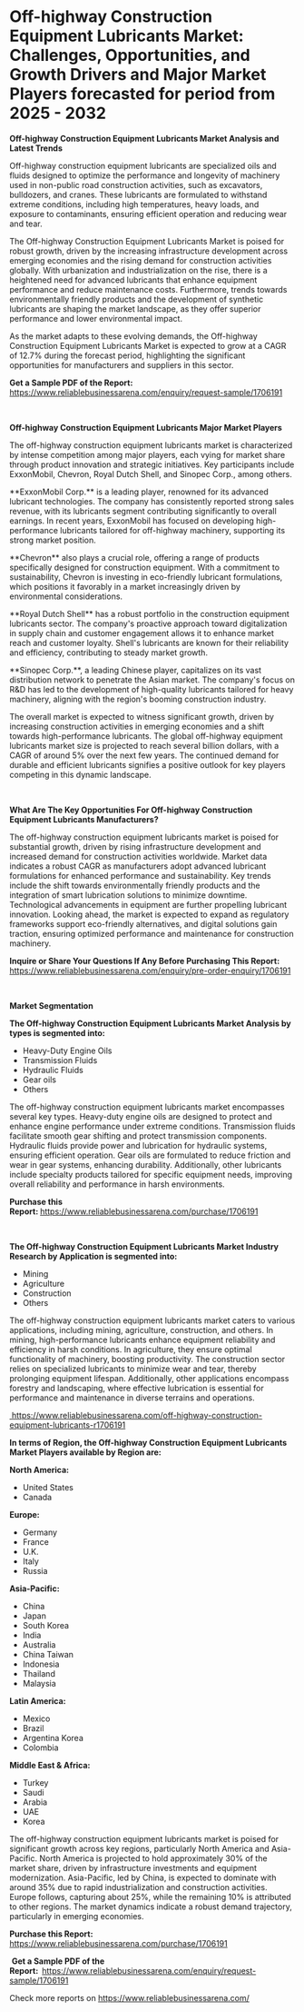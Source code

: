 <p><h1>Off-highway Construction Equipment Lubricants Market: Challenges, Opportunities, and Growth Drivers and Major Market Players forecasted for period from 2025 - 2032</h1></p><p><strong>Off-highway Construction Equipment Lubricants Market Analysis and Latest Trends</strong></p>
<p><p>Off-highway construction equipment lubricants are specialized oils and fluids designed to optimize the performance and longevity of machinery used in non-public road construction activities, such as excavators, bulldozers, and cranes. These lubricants are formulated to withstand extreme conditions, including high temperatures, heavy loads, and exposure to contaminants, ensuring efficient operation and reducing wear and tear.</p><p>The Off-highway Construction Equipment Lubricants Market is poised for robust growth, driven by the increasing infrastructure development across emerging economies and the rising demand for construction activities globally. With urbanization and industrialization on the rise, there is a heightened need for advanced lubricants that enhance equipment performance and reduce maintenance costs. Furthermore, trends towards environmentally friendly products and the development of synthetic lubricants are shaping the market landscape, as they offer superior performance and lower environmental impact. </p><p>As the market adapts to these evolving demands, the Off-highway Construction Equipment Lubricants Market is expected to grow at a CAGR of 12.7% during the forecast period, highlighting the significant opportunities for manufacturers and suppliers in this sector.</p></p>
<p><strong>Get a Sample PDF of the Report:&nbsp;</strong> <a href="https://www.reliablebusinessarena.com/enquiry/request-sample/1706191?utm_campaign=1912&utm_medium=2&utm_source=Github&utm_content=ia&utm_term=10012025&utm_id=off-highway-construction-equipment-lubricants">https://www.reliablebusinessarena.com/enquiry/request-sample/1706191</a></p>
<p>&nbsp;</p>
<p><strong>Off-highway Construction Equipment Lubricants Major Market Players</strong></p>
<p><p>The off-highway construction equipment lubricants market is characterized by intense competition among major players, each vying for market share through product innovation and strategic initiatives. Key participants include ExxonMobil, Chevron, Royal Dutch Shell, and Sinopec Corp., among others.</p><p>**ExxonMobil Corp.** is a leading player, renowned for its advanced lubricant technologies. The company has consistently reported strong sales revenue, with its lubricants segment contributing significantly to overall earnings. In recent years, ExxonMobil has focused on developing high-performance lubricants tailored for off-highway machinery, supporting its strong market position.</p><p>**Chevron** also plays a crucial role, offering a range of products specifically designed for construction equipment. With a commitment to sustainability, Chevron is investing in eco-friendly lubricant formulations, which positions it favorably in a market increasingly driven by environmental considerations.</p><p>**Royal Dutch Shell** has a robust portfolio in the construction equipment lubricants sector. The company's proactive approach toward digitalization in supply chain and customer engagement allows it to enhance market reach and customer loyalty. Shell's lubricants are known for their reliability and efficiency, contributing to steady market growth.</p><p>**Sinopec Corp.**, a leading Chinese player, capitalizes on its vast distribution network to penetrate the Asian market. The company's focus on R&D has led to the development of high-quality lubricants tailored for heavy machinery, aligning with the region's booming construction industry.</p><p>The overall market is expected to witness significant growth, driven by increasing construction activities in emerging economies and a shift towards high-performance lubricants. The global off-highway equipment lubricants market size is projected to reach several billion dollars, with a CAGR of around 5% over the next few years. The continued demand for durable and efficient lubricants signifies a positive outlook for key players competing in this dynamic landscape.</p></p>
<p>&nbsp;</p>
<p><strong>What Are The Key Opportunities For Off-highway Construction Equipment Lubricants Manufacturers?</strong></p>
<p><p>The off-highway construction equipment lubricants market is poised for substantial growth, driven by rising infrastructure development and increased demand for construction activities worldwide. Market data indicates a robust CAGR as manufacturers adopt advanced lubricant formulations for enhanced performance and sustainability. Key trends include the shift towards environmentally friendly products and the integration of smart lubrication solutions to minimize downtime. Technological advancements in equipment are further propelling lubricant innovation. Looking ahead, the market is expected to expand as regulatory frameworks support eco-friendly alternatives, and digital solutions gain traction, ensuring optimized performance and maintenance for construction machinery.</p></p>
<p><strong>Inquire or Share Your Questions If Any Before Purchasing This Report:</strong> <a href="https://www.reliablebusinessarena.com/enquiry/pre-order-enquiry/1706191?utm_campaign=1912&utm_medium=2&utm_source=Github&utm_content=ia&utm_term=10012025&utm_id=off-highway-construction-equipment-lubricants">https://www.reliablebusinessarena.com/enquiry/pre-order-enquiry/1706191</a></p>
<p>&nbsp;</p>
<p><strong>Market Segmentation</strong></p>
<p><strong>The Off-highway Construction Equipment Lubricants Market Analysis by types is segmented into:</strong></p>
<p><ul><li>Heavy-Duty Engine Oils</li><li>Transmission Fluids</li><li>Hydraulic Fluids</li><li>Gear oils</li><li>Others</li></ul></p>
<p><p>The off-highway construction equipment lubricants market encompasses several key types. Heavy-duty engine oils are designed to protect and enhance engine performance under extreme conditions. Transmission fluids facilitate smooth gear shifting and protect transmission components. Hydraulic fluids provide power and lubrication for hydraulic systems, ensuring efficient operation. Gear oils are formulated to reduce friction and wear in gear systems, enhancing durability. Additionally, other lubricants include specialty products tailored for specific equipment needs, improving overall reliability and performance in harsh environments.</p></p>
<p><strong>Purchase this Report:&nbsp;</strong><a href="https://www.reliablebusinessarena.com/purchase/1706191?utm_campaign=1912&utm_medium=2&utm_source=Github&utm_content=ia&utm_term=10012025&utm_id=off-highway-construction-equipment-lubricants">https://www.reliablebusinessarena.com/purchase/1706191</a></p>
<p>&nbsp;</p>
<p><strong>The Off-highway Construction Equipment Lubricants Market Industry Research by Application is segmented into:</strong></p>
<p><ul><li>Mining</li><li>Agriculture</li><li>Construction</li><li>Others</li></ul></p>
<p><p>The off-highway construction equipment lubricants market caters to various applications, including mining, agriculture, construction, and others. In mining, high-performance lubricants enhance equipment reliability and efficiency in harsh conditions. In agriculture, they ensure optimal functionality of machinery, boosting productivity. The construction sector relies on specialized lubricants to minimize wear and tear, thereby prolonging equipment lifespan. Additionally, other applications encompass forestry and landscaping, where effective lubrication is essential for performance and maintenance in diverse terrains and operations.</p></p>
<p><a href="https://www.reliablebusinessarena.com/off-highway-construction-equipment-lubricants-r1706191?utm_campaign=1912&utm_medium=2&utm_source=Github&utm_content=ia&utm_term=10012025&utm_id=off-highway-construction-equipment-lubricants">&nbsp;https://www.reliablebusinessarena.com/off-highway-construction-equipment-lubricants-r1706191</a></p>
<p><strong>In terms of Region, the Off-highway Construction Equipment Lubricants Market Players available by Region are:</strong></p>
<p>
    <p> <strong> North America: </strong>
        <ul>
            <li>United States</li>
            <li>Canada</li>
        </ul>
        </p> 
    <p> <strong> Europe: </strong>
        <ul>
            <li>Germany</li>
            <li>France</li>
            <li>U.K.</li>
            <li>Italy</li>
            <li>Russia</li>
        </ul>
        </p> 
    <p> <strong> Asia-Pacific: </strong>
        <ul>
            <li>China</li>
            <li>Japan</li>
            <li>South Korea</li>
            <li>India</li>
            <li>Australia</li>
            <li>China Taiwan</li>
            <li>Indonesia</li>
            <li>Thailand</li>
            <li>Malaysia</li>
        </ul>
        </p> 
    <p> <strong> Latin America: </strong>
        <ul>
            <li>Mexico</li>
            <li>Brazil</li>
            <li>Argentina Korea</li>
            <li>Colombia</li>
        </ul>
        </p> 
    <p> <strong> Middle East & Africa: </strong>
        <ul>
            <li>Turkey</li>
            <li>Saudi</li>
            <li>Arabia</li>
            <li>UAE</li>
            <li>Korea</li>
        </ul>
    </p>
    </p>
<p><p>The off-highway construction equipment lubricants market is poised for significant growth across key regions, particularly North America and Asia-Pacific. North America is projected to hold approximately 30% of the market share, driven by infrastructure investments and equipment modernization. Asia-Pacific, led by China, is expected to dominate with around 35% due to rapid industrialization and construction activities. Europe follows, capturing about 25%, while the remaining 10% is attributed to other regions. The market dynamics indicate a robust demand trajectory, particularly in emerging economies.</p></p>
<p><strong>Purchase this Report: </strong><a href="https://www.reliablebusinessarena.com/purchase/1706191?utm_campaign=1912&utm_medium=2&utm_source=Github&utm_content=ia&utm_term=10012025&utm_id=off-highway-construction-equipment-lubricants">https://www.reliablebusinessarena.com/purchase/1706191</a></p>
<p>&nbsp;<strong>Get a Sample PDF of the Report:&nbsp;&nbsp;</strong><a href="https://www.reliablebusinessarena.com/enquiry/request-sample/1706191?utm_campaign=1912&utm_medium=2&utm_source=Github&utm_content=ia&utm_term=10012025&utm_id=off-highway-construction-equipment-lubricants">https://www.reliablebusinessarena.com/enquiry/request-sample/1706191</a></p>
<p><strong></strong></p>
<p>Check more reports on <a href="https://www.reliablebusinessarena.com/?utm_campaign=1912&utm_medium=2&utm_source=Github&utm_content=ia&utm_term=10012025&utm_id=off-highway-construction-equipment-lubricants">https://www.reliablebusinessarena.com/</a></p>